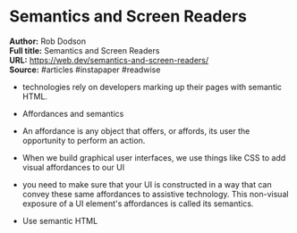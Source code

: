 # Semantics and Screen Readers

**Author:** Rob Dodson  
**Full title:** Semantics and Screen Readers  
**URL:** https://web.dev/semantics-and-screen-readers/  
**Source:** #articles #instapaper #readwise

- technologies rely on developers marking up their pages with semantic HTML. 
   
- Affordances and semantics 
   
- An affordance is any object that offers, or affords, its user the opportunity to perform an action. 
   
- When we build graphical user interfaces, we use things like CSS to add visual affordances to our UI 
   
- you need to make sure that your UI is constructed in a way that can convey these same affordances to assistive technology. This non-visual exposure of a UI element's affordances is called its semantics. 
   
- Use semantic HTML 
   
